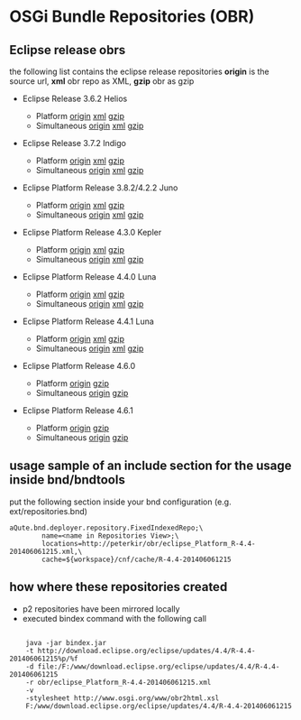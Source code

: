 # OSGi Bundle Repositories (OBR)

## Eclipse release obrs 

the following list contains the eclipse release repositories <b>origin</b> is the source url, <b>xml</b> obr repo as XML, <b>gzip</b> obr as gzip 

- Eclipse Release 3.6.2 Helios                
	- Platform     [origin](http://download.eclipse.org/eclipse/updates/3.6/R-3.6.2-201102101200) [xml](eclipse_3.6.2_Platform.xml)     [gzip](eclipse_3.6.2_Platform.xml.gz)
	- Simultaneous [origin](http://download.eclipse.org/releases/helios/201102250900)             [xml](eclipse_3.6.2_Simultaneous.xml) [gzip](eclipse_3.6.2_Simultaneous.xml.gz)
                                                             
- Eclipse Release 3.7.2 Indigo                
	- Platform     [origin](http://download.eclipse.org/eclipse/updates/3.7/R-3.7.2-201202080800) [xml](eclipse_3.7.2_Platform.xml)     [gzip](eclipse_3.7.2_Platform.xml.gz)
	- Simultaneous [origin](http://download.eclipse.org/releases/indigo/201202240900)             [xml](eclipse_3.7.2_Simultaneous.xml) [gzip](eclipse_3.7.2_Simultaneous.xml.gz)

- Eclipse Platform Release 3.8.2/4.2.2 Juno
	- Platform     [origin](http://download.eclipse.org/eclipse/updates/3.8/R-3.8.2-201301310800) [xml](eclipse_3.8.2_Platform.xml)     [gzip](eclipse_3.8.2_Platform.xml.gz)
	- Simultaneous [origin](http://download.eclipse.org/releases/juno/201303010900)               [xml](eclipse_3.8.2_Simultaneous.xml) [gzip](eclipse_3.8.2_Simultaneous.xml.gz)

- Eclipse Platform Release 4.3.0 Kepler
	- Platform     [origin](http://download.eclipse.org/eclipse/updates/4.3/R-4.3.2-201402211700) [xml](eclipse_4.3.2_Platform.xml)     [gzip](eclipse_4.3.2_Platform.xml.gz)
	- Simultaneous [origin](http://download.eclipse.org/releases/kepler/201402280900)             [xml](eclipse_4.3.2_Simultaneous.xml) [gzip](eclipse_4.3.2_Simultaneous.xml.gz)

- Eclipse Platform Release 4.4.0 Luna
	- Platform     [origin](http://download.eclipse.org/eclipse/updates/4.4/R-4.4-201406061215)   [xml](eclipse_4.4.0_Platform.xml)     [gzip](eclipse_4.4.0_Platform.xml.gz)
	- Simultaneous [origin](http://download.eclipse.org/releases/luna/201406250900)               [xml](eclipse_4.4.0_Simultaneous.xml) [gzip](eclipse_4.4.0_Simultaneous.xml.gz)

- Eclipse Platform Release 4.4.1 Luna                
	- Platform     [origin](http://download.eclipse.org/eclipse/updates/4.4/R-4.4.1-201409250400) [xml](eclipse_4.4.1_Platform.xml)     [gzip](eclipse_4.4.1_Platform.xml.gz)
	- Simultaneous [origin](http://download.eclipse.org/releases/luna/201409261001)               [xml](eclipse_4.4.1_Simultaneous.xml) [gzip](eclipse_4.4.1_Simultaneous.xml.gz) 

- Eclipse Platform Release 4.6.0 
	- Platform     [origin](http://download.eclipse.org/eclipse/updates/4.6/R-4.6-201606061100)   [gzip](eclipse_4.6.0_Platform.xml.gz)
	- Simultaneous [origin](http://download.eclipse.org/releases/neon/201606221000/)              [gzip](eclipse_4.6.0_Simultaneous.xml.gz) 

- Eclipse Platform Release 4.6.1
	- Platform     [origin](http://download.eclipse.org/eclipse/updates/4.6/R-4.6.1-201609071200) [gzip](eclipse_4.6.1_Platform.xml.gz)
	- Simultaneous [origin](http://download.eclipse.org/releases/neon/201609281000/)              [gzip](eclipse_4.6.1_Simultaneous.xml.gz) 

	
	
	
## <a name="usage">usage</a> sample of an include section for the usage inside bnd/bndtools

put the following section inside your bnd configuration (e.g. ext/repositories.bnd)

    aQute.bnd.deployer.repository.FixedIndexedRepo;\ 
    		name=<name in Repositories View>;\
    		locations=http://peterkir/obr/eclipse_Platform_R-4.4-201406061215.xml,\
            cache=${workspace}/cnf/cache/R-4.4-201406061215


## how where these repositories created

- p2 repositories have been mirrored locally
- executed bindex command with the following call

<pre><code>
    java -jar bindex.jar
    -t http://download.eclipse.org/eclipse/updates/4.4/R-4.4-201406061215%p/%f
    -d file:/F:/www/download.eclipse.org/eclipse/updates/4.4/R-4.4-201406061215
    -r obr/eclipse_Platform_R-4.4-201406061215.xml
    -v
    -stylesheet http://www.osgi.org/www/obr2html.xsl
    F:/www/download.eclipse.org/eclipse/updates/4.4/R-4.4-201406061215
</code></pre>
